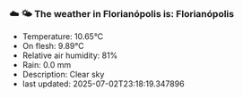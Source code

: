 ### ☁️ 🌤️  The weather in Florianópolis is: Florianópolis

- Temperature: 10.65°C
- On flesh: 9.89°C
- Relative air humidity: 81%
- Rain: 0.0 mm
- Description: Clear sky
- last updated: 2025-07-02T23:18:19.347896
